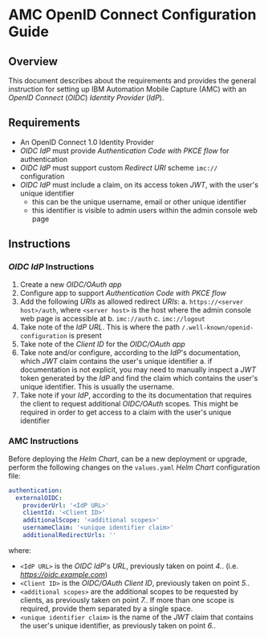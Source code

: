 # AMC OpenID Connect Configuration Guide

## Overview

This document describes about the requirements and provides the general instruction for setting up IBM Automation Mobile Capture (AMC) with an _OpenID Connect_ (_OIDC_) _Identity Provider_ (_IdP_).


## Requirements

- An OpenID Connect 1.0 Identity Provider
- _OIDC IdP_ must provide _Authentication Code with PKCE flow_ for authentication
- _OIDC IdP_ must support custom _Redirect URI_ scheme `imc://` configuration
- _OIDC IdP_ must include a claim, on its access token _JWT_, with the user's unique identifier
    - this can be the unique username, email or other unique identifier
    - this identifier is visible to admin users within the admin console web page



## Instructions

### _OIDC IdP_ Instructions

1.	Create a new _OIDC/OAuth app_
2.	Configure app to support _Authentication Code with PKCE flow_
3.	Add the following _URIs_ as allowed redirect _URIs_:
a.	`https://<server host>/auth`, where `<server host>` is the host where the admin console web page is accessible at
b.	`imc://auth`
c.	`imc://logout`
4.	Take note of the _IdP URL_. This is where the path `/.well-known/openid-configuration` is present
5.	Take note of the _Client ID_ for the _OIDC/OAuth app_
6.	Take note and/or configure, according to the _IdP_'s documentation, which _JWT_ claim contains the user's unique identifier
a.	if documentation is not explicit, you may need to manually inspect a _JWT_ token generated by the _IdP_ and find the claim which contains the user's unique identifier. This is usually the username.
7.	Take note if your _IdP_, according to the its documentation that requires the client to request additional _OIDC/OAuth_ scopes. This might be required in order to get access to a claim with the user's unique identifier


### AMC Instructions

Before deploying the _Helm Chart_, can be a new deployment or upgrade, perform the following changes on the `values.yaml` _Helm Chart_ configuration file:

```yaml
authentication: 
  externalOIDC:
    providerUrl: '<IdP URL>'
    clientId: '<Client ID>'
    additionalScope: '<additional scopes>'
    usernameClaim: '<unique identifier claim>'
    additionalRedirectUrls: ''
```
where:
- `<IdP URL>` is the _OIDC IdP_'s _URL_, previously taken on point _4._. (i.e. _https://oidc.example.com_)
- `<Client ID>` is the _OIDC/OAuth Client ID_, previously taken on point _5._.
- `<additional scopes>` are the additional scopes to be requested by clients, as previously taken on point _7._. If more than one scope is required, provide them separated by a single space.
- `<unique identifier claim>` is the name of the _JWT_ claim that contains the user's unique identifier, as previously taken on point _6._.
